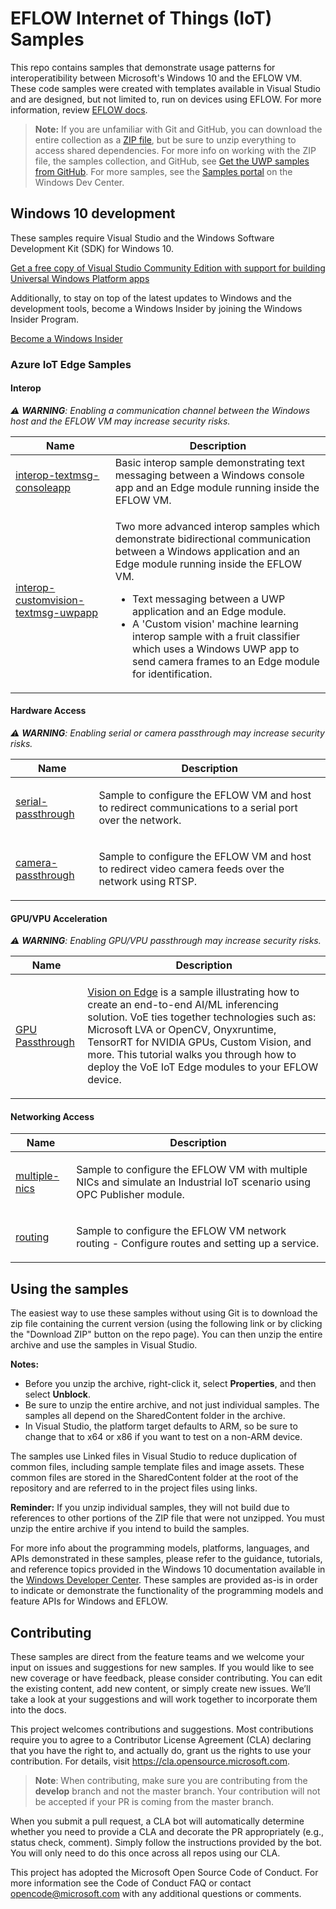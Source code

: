 <!--
   samplefwlink:  https://aka.ms/WinIoTSamples
--->

# EFLOW Internet of Things (IoT) Samples

This repo contains samples that demonstrate usage patterns for interoperatibility between Microsoft's Windows 10 and the EFLOW VM.  These code samples were created with templates available in Visual Studio and are designed, but not limited to, run on devices using EFLOW. For more information, review [EFLOW docs](https://docs.microsoft.com/en-us/windows/iot/iot-enterprise/eflow).

> **Note:** If you are unfamiliar with Git and GitHub, you can download the entire collection as a 
> [ZIP file](https://github.com/Microsoft/Windows-universal-samples/archive/master.zip), but be 
> sure to unzip everything to access shared dependencies. For more info on working with the ZIP file, 
> the samples collection, and GitHub, see [Get the UWP samples from GitHub](https://aka.ms/ovu2uq). 
> For more samples, see the [Samples portal](https://aka.ms/winsamples) on the Windows Dev Center. 

## Windows 10 development
These samples require Visual Studio and the Windows Software Development Kit (SDK) for Windows 10.

   [Get a free copy of Visual Studio Community Edition with support for building Universal Windows Platform apps](http://go.microsoft.com/fwlink/p/?LinkID=280676)

Additionally, to stay on top of the latest updates to Windows and the development tools, become a Windows Insider by joining the Windows Insider Program.

   [Become a Windows Insider](https://insider.windows.com/)

### Azure IoT Edge Samples


#### Interop

_:warning: **WARNING**: Enabling a communication channel between the Windows host and the EFLOW VM may increase security risks._

| Name           | Description      |  
|----------------|------------------|  
| [interop-textmsg-consoleapp](./interop-textmsg-consoleapp) | Basic interop sample demonstrating text messaging between a Windows console app and an Edge module running inside the EFLOW VM. | 
| [interop-customvision-textmsg-uwpapp](./interop-customvision-textmsg-uwpapp) | <p>Two more advanced interop samples which demonstrate bidirectional communication between a Windows application and an Edge module running inside the EFLOW VM. </p><ul><li>Text messaging between a UWP application and an Edge module. </li><li>A 'Custom vision' machine learning interop sample with a fruit classifier which uses a Windows UWP app to send camera frames to an Edge module for identification.</li></ul>|  


#### Hardware Access


_:warning: **WARNING**: Enabling serial or camera passthrough may increase security risks._


| Name           | Description      |  
|----------------|------------------|  
| [serial-passthrough](./serial) | <p>Sample to configure the EFLOW VM and host to redirect communications to a serial port over the network. </li></ul>|  
| [camera-passthrough](./camera-over-rtsp) | <p>Sample to configure the EFLOW VM and host to redirect video camera feeds over the network using RTSP. </li></ul>|  


#### GPU/VPU Acceleration

_:warning: **WARNING**: Enabling GPU/VPU passthrough may increase security risks._


| Name           | Description      |  
|----------------|------------------|  
| [GPU Passthrough](https://aka.ms/AzEFLOW-VoE) | <p> [Vision on Edge](https://github.com/Azure-Samples/azure-intelligent-edge-patterns/tree/master/factory-ai-vision) is a sample illustrating how to create an end-to-end AI/ML inferencing solution. VoE ties together technologies such as: Microsoft LVA or OpenCV, Onyxruntime, TensorRT for NVIDIA GPUs, Custom Vision, and more. This tutorial walks you through how to deploy the VoE IoT Edge modules to your EFLOW device. </li></ul>|  


#### Networking Access

| Name           | Description      |  
|----------------|------------------|  
| [multiple-nics](./networking/multiple-nics) | <p>Sample to configure the EFLOW VM with multiple NICs and simulate an Industrial IoT scenario using OPC Publisher module.</li></ul>|  
| [routing](./networking/routing) | <p>Sample to configure the EFLOW VM network routing - Configure routes and setting up a service.</li></ul>|  

## Using the samples

The easiest way to use these samples without using Git is to download the zip file containing the current version (using the following link or by clicking the "Download ZIP" button on the repo page). You can then unzip the entire archive and use the samples in Visual Studio.

   **Notes:** 
   * Before you unzip the archive, right-click it, select **Properties**, and then select **Unblock**.
   * Be sure to unzip the entire archive, and not just individual samples. The samples all depend on the SharedContent folder in the archive.   
   * In Visual Studio, the platform target defaults to ARM, so be sure to change that to x64 or x86 if you want to test on a non-ARM device. 
   
The samples use Linked files in Visual Studio to reduce duplication of common files, including sample template files and image assets. These common files are stored in the SharedContent folder at the root of the repository and are referred to in the project files using links.

**Reminder:** If you unzip individual samples, they will not build due to references to other portions of the ZIP file that were not unzipped. You must unzip the entire archive if you intend to build the samples.

For more info about the programming models, platforms, languages, and APIs demonstrated in these samples, please refer to the guidance, tutorials, and reference topics provided in the Windows 10 documentation available in the [Windows Developer Center](http://go.microsoft.com/fwlink/p/?LinkID=532421). These samples are provided as-is in order to indicate or demonstrate the functionality of the programming models and feature APIs for Windows and EFLOW.

## Contributing
These samples are direct from the feature teams and we welcome your input on issues and suggestions for new samples. If you would like to see new coverage or have feedback, please consider contributing. You can edit the existing content, add new content, or simply create new issues. We’ll take a look at your suggestions and will work together to incorporate them into the docs.

This project welcomes contributions and suggestions. Most contributions require you to agree to a Contributor License Agreement (CLA) declaring that you have the right to, and actually do, grant us the rights to use your contribution. For details, visit https://cla.opensource.microsoft.com.

> **Note**:
> When contributing, make sure you are contributing from the **develop** branch and not the master branch. Your contribution will not be accepted if your PR is coming from the master branch. 

When you submit a pull request, a CLA bot will automatically determine whether you need to provide a CLA and decorate the PR appropriately (e.g., status check, comment). Simply follow the instructions provided by the bot. You will only need to do this once across all repos using our CLA.

This project has adopted the Microsoft Open Source Code of Conduct. For more information see the Code of Conduct FAQ or contact opencode@microsoft.com with any additional questions or comments.
